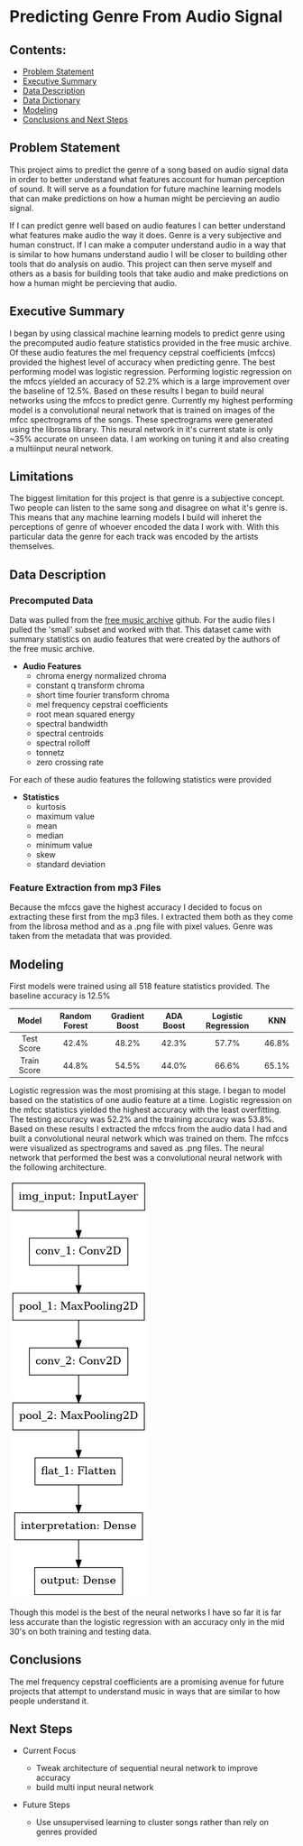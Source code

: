 # Predicting Genre From Audio Signal

## Contents:
- [Problem Statement](#Problem-Statement)
- [Executive Summary](#Executive-Summary)
- [Data Description](#Data-Description)
- [Data Dictionary](#Data-Dictionary)
- [Modeling](#Modeling)
- [Conclusions and Next Steps](#Conclusions-and-Next-Steps)

## Problem Statement
This project aims to predict the genre of a song based on audio signal data in order to better understand what features account for human perception of sound. It will serve as a foundation for future machine learning models that can make predictions on how a human might be percieving an audio signal.

If I can predict genre well based on audio features I can better understand what features make audio the way it does. Genre is a very subjective and human construct. If I can make a computer understand audio in a way that is similar to how humans understand audio I will be closer to building other tools that do analysis on audio. This project can then serve myself and others as a basis for building tools that take audio and make predictions on how a human might be percieving that audio.

## Executive Summary
I began by using classical machine learning models to predict genre using the precomputed audio feature statistics provided in the free music archive. Of these audio features the mel frequency cepstral coefficients (mfccs) provided the highest level of accuracy when predicting genre. The best performing model was logistic regression. Performing logistic regression on the mfccs yielded an accuracy of 52.2% which is a large improvement over the baseline of 12.5%. Based on these results I began to build neural networks using the mfccs to predict genre. Currently my highest performing model is a convolutional neural network that is trained on images of the mfcc spectrograms of the songs. These spectrograms were generated using the librosa library. This neural network in it's current state is only ~35% accurate on unseen data. I am working on tuning it and also creating a multiinput neural network.

## Limitations
The biggest limitation for this project is that genre is a subjective concept. Two people can listen to the same song and disagree on what it's genre is. This means that any machine learning models I build will inheret the perceptions of genre of whoever encoded the data I work with. With this particular data the genre for each track was encoded by the artists themselves. 

## Data Description
### Precomputed Data
Data was pulled from the [free music archive](https://github.com/mdeff/fma) github. For the audio files I pulled the 'small' subset and worked with that. This dataset came with summary statistics on audio features that were created by the authors of the free music archive.

- **Audio Features**
  - chroma energy normalized chroma
  - constant q transform chroma
  - short time fourier transform chroma
  - mel frequency cepstral coefficients
  - root mean squared energy
  - spectral bandwidth
  - spectral centroids
  - spectral rolloff
  - tonnetz
  - zero crossing rate

For each of these audio features the following statistics were provided

- **Statistics**
  - kurtosis
  - maximum value
  - mean
  - median
  - minimum value
  - skew
  - standard deviation
 

### Feature Extraction from mp3 Files
Because the mfccs gave the highest accuracy I decided to focus on extracting these first from the mp3 files. I extracted them both as they come from the librosa method and as a .png file with pixel values. Genre was taken from the metadata that was provided.

## Modeling
First models were trained using all 518 feature statistics provided. The baseline accuracy is 12.5%

|Model|Random Forest|Gradient Boost|ADA Boost|Logistic Regression|KNN|
|:---:|:---:|:---:|:---:|:---:|:---:|
|Test Score|42.4%|48.2%|42.3%|57.7%|46.8%|
|Train Score|44.8%|54.5%|44.0%|66.6%|65.1%|

Logistic regression was the most promising at this stage. I began to model based on the statistics of one audio feature at a time. Logistic regression on the mfcc statistics yielded the highest accuracy with the least overfitting. The testing accuracy was 52.2% and the training accuracy was 53.8%. Based on these results I extracted the mfccs from the audio data I had and built a convolutional neural network which was trained on them. The mfccs were visualized as spectrograms and saved as .png files. The neural network that performed the best was a convolutional neural network with the following architecture.

![sequential convolutional](./images/conv2d_sequential.png)

Though this model is the best of the neural networks I have so far it is far less accurate than the logistic regression with an accuracy only in the mid 30's on both training and testing data.

## Conclusions
The mel frequency cepstral coefficients are a promising avenue for future projects that attempt to understand music in ways that are similar to how people understand it.

## Next Steps
- Current Focus
  - Tweak architecture of sequential neural network to improve accuracy
  - build multi input neural network

- Future Steps
  - Use unsupervised learning to cluster songs rather than rely on genres provided
